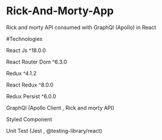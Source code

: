 # Rick-And-Morty-App
Rick and morty API consumed with GraphQl (Apollo) in React

#Technologies

React Js ^18.0.0

React Router Dom ^6.3.0

Redux ^4.1.2

React Redux ^8.0.0

Redux Persist ^6.0.0

GraphQl (Apollo Client , Rick and morty API)

Styled Component

Unit Test (Jest , @testing-library/react)
